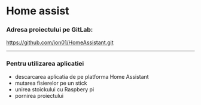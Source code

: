 # Home assist

### Adresa proiectului pe GitLab:

https://github.com/ion01/HomeAssistant.git


___

### Pentru utilizarea aplicatiei

- descarcarea aplicatia de pe platforma Home Assistant
- mutarea fisierelor pe un stick
- unirea stoickului cu Raspbery pi
- pornirea proiectului


